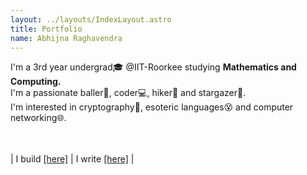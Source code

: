 ```yaml
---
layout: ../layouts/IndexLayout.astro
title: Portfolio
name: Abhijna Raghavendra
---
```


I'm a 3rd year undergrad🎓 @IIT-Roorkee studying **Mathematics and Computing.**    
I'm a passionate baller🏀, coder💻, hiker🌄 and stargazer🌠.   
I'm interested in cryptography🔐, esoteric languages😵 and computer networking🌐.

<br><br>
| I build [[here]](projects) | I write [[here]](blogs) |